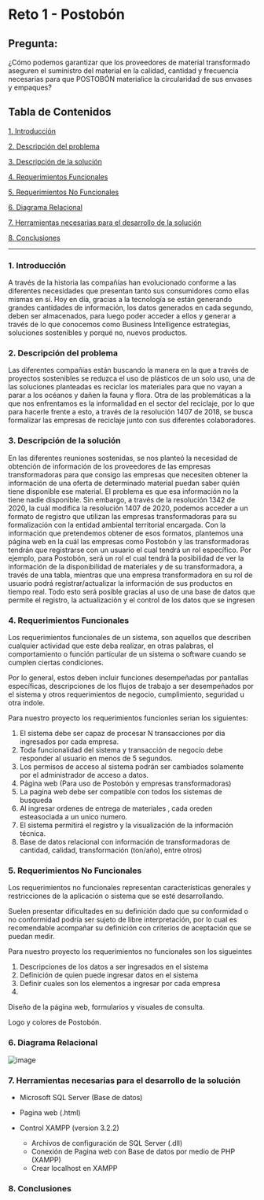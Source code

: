 # Reto 1 - Postobón

## Pregunta:
¿Cómo podemos garantizar que los proveedores de material transformado aseguren el suministro del material en la calidad, cantidad y frecuencia necesarias para que POSTOBÓN materialice la circularidad de sus envases y empaques?

## Tabla de Contenidos
[1. Introducción](#introducción)

[2. Descripción del problema](#descripción-del-problema)

[3. Descripción de la solución](#descripción-de-la-solución)

[4. Requerimientos Funcionales](#requerimientos-funcionales)

[5. Requerimientos No Funcionales](#requerimientos-no-funcionales)

[6. Diagrama Relacional](#diagrama-relacion)

[7. Herramientas necesarias para el desarrollo de la solución](#herramientas-necesarias-para-el-desarrollo-de-la-solución)

[8. Conclusiones](#conclusiones)

***

### 1. Introducción

A través de la historia las compañías han evolucionado conforme a las diferentes necesidades que presentan tanto sus consumidores como ellas mismas en sí.
Hoy en día, gracias a la tecnología se están generando grandes cantidades de información, los datos generados en cada segundo, deben ser almacenados, para luego poder acceder a ellos y generar a través de lo que conocemos como Business Intelligence estrategias, soluciones sostenibles y porqué no, nuevos productos.

### 2. Descripción del problema

Las diferentes compañias están buscando la manera en la que a través de proyectos sostenibles se reduzca el uso de plásticos de un solo uso, una de las soluciones planteadas es reciclar los materiales para que no vayan a parar a los océanos  y dañen la fauna y flora.
Otra de las problemáticas a la que nos enfrentamos es la informalidad en el sector del reciclaje, por lo que para hacerle frente a esto, a través de la resolución 1407 de 2018, se busca formalizar las empresas de reciclaje junto con sus diferentes colaboradores.
 

### 3. Descripción de la solución 

En las diferentes reuniones sostenidas, se nos planteó la necesidad de obtención de información de los proveedores de las empresas transformadoras para que consigo las empresas que necesiten obtener la información de una oferta de determinado material puedan saber quién tiene disponible ese material.
El problema es que esa información no la tiene nadie disponible. Sin embargo, a través de la resolución 1342 de 2020, la cuál modifica la resolución 1407 de 2020, podemos acceder a un formato de registro que utilizan las empresas transformadoras para su formalización con la entidad ambiental territorial encargada.
Con la información que pretendemos obtener de esos formatos, plantemos una página web en la cuál las empresas como Postobón y las transformadoras tendrán que registrarse con un usuario el cual tendrá un rol específico. Por ejemplo, para Postobón, será un rol el cual tendrá la posibilidad de ver la información de la disponibilidad de materiales y de su transformadora, a través de una tabla, mientras que una empresa transformadora en su rol de usuario podrá registrar/actualizar la información de sus productos en tiempo real. Todo esto será posible gracias al uso de una base de datos que permite el registro, la actualización y el control de los datos que se ingresen 

### 4. Requerimientos Funcionales
Los requerimientos funcionales de un sistema, son aquellos que describen cualquier actividad que este deba realizar, en otras palabras, el comportamiento o función particular de un sistema o software cuando se cumplen ciertas condiciones.

Por lo general, estos deben incluir funciones desempeñadas por pantallas específicas, descripciones de los flujos de trabajo a ser desempeñados por el sistema y otros requerimientos de negocio, cumplimiento, seguridad u otra índole.

Para nuestro proyecto los requerimientos funcionles serian los siguientes:

 1. El sistema debe ser capaz de procesar N transacciones por dia ingresados por cada empresa.
 2. Toda funcionalidad del sistema y transacción de negocio debe responder al usuario en menos de 5 segundos.
 3. Los permisos de acceso al sistema podrán ser cambiados solamente por el administrador de acceso a datos.
 4. Página web (Para uso de Postobón y empresas transformadoras)
 5. La pagina web debe ser compatible con todos los sistemas de busqueda
 6. Al ingresar ordenes de entrega de materiales , cada oreden esteasociada a un unico numero.
 7. El sistema permitirá el registro y la visualización de la información técnica.
 8. Base de datos relacional con información de transformadoras de cantidad, calidad, transformación (ton/año), entre otros)
 
### 5. Requerimientos No Funcionales
Los requerimientos no funcionales representan características generales y restricciones de la aplicación o sistema que se esté desarrollando.

Suelen presentar dificultades en su definición dado que su conformidad o no conformidad podría ser sujeto de libre interpretación, por lo cual es recomendable acompañar su definición con criterios de aceptación que se puedan medir.

Para nuestro proyecto los requerimientos no funcionales son los sigueintes

 1. Descripciones de los datos a ser ingresados en el sistema
 2. Definición de quien puede ingresar datos en el sistema
 3. Definir cuales son los elementos a ingresar por cada empresa
 4. 

Diseño de la página web, formularios y visuales de consulta.

Logo y colores de Postobón.

### 6. Diagrama Relacional
![image](https://user-images.githubusercontent.com/88067732/137773543-1e4e4e6e-3d36-432b-9d97-22a31bb59a58.png)

### 7. Herramientas necesarias para el desarrollo de la solución

- Microsoft SQL Server (Base de datos)
- Pagina web (.html)  

- Control XAMPP (version 3.2.2)
  * Archivos de configuración de SQL Server (.dll)
  * Conexión de Pagina web con Base de datos por medio de PHP (XAMPP)
  * Crear localhost en XAMPP
  

### 8. Conclusiones
